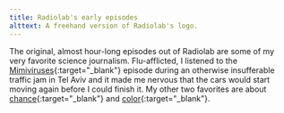 ```yaml
---
title: Radiolab's early episodes
alttext: A freehand version of Radiolab's logo.
---
```


The original, almost hour-long episodes out of Radiolab are some of my very favorite science journalism. Flu-afflicted, I listened to the [Mimiviruses](https://www.wnycstudios.org/story/shrink){:target="_blank"} episode during an otherwise insufferable traffic jam in Tel Aviv and it made me nervous that the cars would start moving again before I could finish it. My other two favorites are about [chance](https://www.wnycstudios.org/story/91684-stochasticity){:target="_blank"} and [color](https://www.wnycstudios.org/story/211119-colors){:target="_blank"}.
